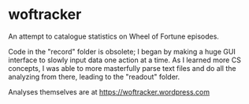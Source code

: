 # woftracker

An attempt to catalogue statistics on Wheel of Fortune episodes.

Code in the "record" folder is obsolete; I began by making a huge GUI interface to slowly input data one action at a time. As I learned more CS concepts, I was able to more masterfully parse text files and do all the analyzing from there, leading to the "readout" folder.

Analyses themselves are at https://woftracker.wordpress.com
